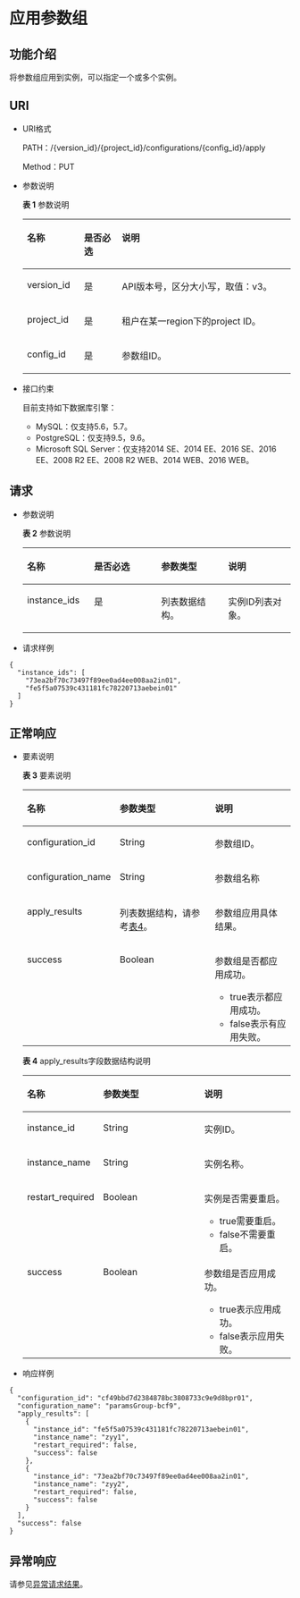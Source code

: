 # 应用参数组<a name="rds_09_0304"></a>

## 功能介绍<a name="section34921715163618"></a>

将参数组应用到实例，可以指定一个或多个实例。

## URI<a name="section349221518369"></a>

-   URI格式

    PATH：/\{version\_id\}/\{project\_id\}/configurations/\{config\_id\}/apply

    Method：PUT

-   参数说明

    **表 1**  参数说明

    <a name="table350771512364"></a>
    <table><thead align="left"><tr id="row178891510369"><th class="cellrowborder" valign="top" width="21.21%" id="mcps1.2.4.1.1"><p id="p2078801512364"><a name="p2078801512364"></a><a name="p2078801512364"></a>名称</p>
    </th>
    <th class="cellrowborder" valign="top" width="14.14%" id="mcps1.2.4.1.2"><p id="p1778841553610"><a name="p1778841553610"></a><a name="p1778841553610"></a>是否必选</p>
    </th>
    <th class="cellrowborder" valign="top" width="64.64999999999999%" id="mcps1.2.4.1.3"><p id="p0788171593617"><a name="p0788171593617"></a><a name="p0788171593617"></a>说明</p>
    </th>
    </tr>
    </thead>
    <tbody><tr id="row0788171515365"><td class="cellrowborder" valign="top" width="21.21%" headers="mcps1.2.4.1.1 "><p id="p37881315143612"><a name="p37881315143612"></a><a name="p37881315143612"></a>version_id</p>
    </td>
    <td class="cellrowborder" valign="top" width="14.14%" headers="mcps1.2.4.1.2 "><p id="p17881415173614"><a name="p17881415173614"></a><a name="p17881415173614"></a>是</p>
    </td>
    <td class="cellrowborder" valign="top" width="64.64999999999999%" headers="mcps1.2.4.1.3 "><p id="p1378814152369"><a name="p1378814152369"></a><a name="p1378814152369"></a>API版本号，区分大小写，取值：v3。</p>
    </td>
    </tr>
    <tr id="row16788161516363"><td class="cellrowborder" valign="top" width="21.21%" headers="mcps1.2.4.1.1 "><p id="p1478816159368"><a name="p1478816159368"></a><a name="p1478816159368"></a>project_id</p>
    </td>
    <td class="cellrowborder" valign="top" width="14.14%" headers="mcps1.2.4.1.2 "><p id="p77882156369"><a name="p77882156369"></a><a name="p77882156369"></a>是</p>
    </td>
    <td class="cellrowborder" valign="top" width="64.64999999999999%" headers="mcps1.2.4.1.3 "><p id="p107881159368"><a name="p107881159368"></a><a name="p107881159368"></a>租户在某一region下的project ID。</p>
    </td>
    </tr>
    <tr id="row14788171523612"><td class="cellrowborder" valign="top" width="21.21%" headers="mcps1.2.4.1.1 "><p id="p107881815193611"><a name="p107881815193611"></a><a name="p107881815193611"></a>config_id</p>
    </td>
    <td class="cellrowborder" valign="top" width="14.14%" headers="mcps1.2.4.1.2 "><p id="p157881915113616"><a name="p157881915113616"></a><a name="p157881915113616"></a>是</p>
    </td>
    <td class="cellrowborder" valign="top" width="64.64999999999999%" headers="mcps1.2.4.1.3 "><p id="p77882015143610"><a name="p77882015143610"></a><a name="p77882015143610"></a>参数组ID。</p>
    </td>
    </tr>
    </tbody>
    </table>


-   接口约束

    目前支持如下数据库引擎：

    -   MySQL：仅支持5.6，5.7。
    -   PostgreSQL：仅支持9.5，9.6。
    -   Microsoft SQL Server：仅支持2014 SE、2014 EE、2016 SE、2016 EE、2008 R2 EE、2008 R2 WEB、2014 WEB、2016 WEB。


## 请求<a name="section15386150366"></a>

-   参数说明

    **表 2**  参数说明

    <a name="table05381415103619"></a>
    <table><thead align="left"><tr id="row97881015193611"><th class="cellrowborder" valign="top" width="25%" id="mcps1.2.5.1.1"><p id="p778891543617"><a name="p778891543617"></a><a name="p778891543617"></a>名称</p>
    </th>
    <th class="cellrowborder" valign="top" width="25%" id="mcps1.2.5.1.2"><p id="p10788141533620"><a name="p10788141533620"></a><a name="p10788141533620"></a>是否必选</p>
    </th>
    <th class="cellrowborder" valign="top" width="25%" id="mcps1.2.5.1.3"><p id="p167880155368"><a name="p167880155368"></a><a name="p167880155368"></a>参数类型</p>
    </th>
    <th class="cellrowborder" valign="top" width="25%" id="mcps1.2.5.1.4"><p id="p147881915193611"><a name="p147881915193611"></a><a name="p147881915193611"></a>说明</p>
    </th>
    </tr>
    </thead>
    <tbody><tr id="row5788121519368"><td class="cellrowborder" valign="top" width="25%" headers="mcps1.2.5.1.1 "><p id="p16788415133610"><a name="p16788415133610"></a><a name="p16788415133610"></a>instance_ids</p>
    </td>
    <td class="cellrowborder" valign="top" width="25%" headers="mcps1.2.5.1.2 "><p id="p127881615133611"><a name="p127881615133611"></a><a name="p127881615133611"></a>是</p>
    </td>
    <td class="cellrowborder" valign="top" width="25%" headers="mcps1.2.5.1.3 "><p id="p11788131511365"><a name="p11788131511365"></a><a name="p11788131511365"></a>列表数据结构。</p>
    </td>
    <td class="cellrowborder" valign="top" width="25%" headers="mcps1.2.5.1.4 "><p id="p1078813155365"><a name="p1078813155365"></a><a name="p1078813155365"></a>实例ID列表对象。</p>
    </td>
    </tr>
    </tbody>
    </table>


-   请求样例

```
{
  "instance_ids": [
    "73ea2bf70c73497f89ee0ad4ee008aa2in01",
    "fe5f5a07539c431181fc78220713aebein01"
  ]
}
```

## 正常响应<a name="section8569161515366"></a>

-   要素说明

    **表 3**  要素说明

    <a name="table1056917157367"></a>
    <table><thead align="left"><tr id="row97881615113617"><th class="cellrowborder" valign="top" width="25.509999999999998%" id="mcps1.2.4.1.1"><p id="p13788715133620"><a name="p13788715133620"></a><a name="p13788715133620"></a>名称</p>
    </th>
    <th class="cellrowborder" valign="top" width="40.82%" id="mcps1.2.4.1.2"><p id="p978811516362"><a name="p978811516362"></a><a name="p978811516362"></a>参数类型</p>
    </th>
    <th class="cellrowborder" valign="top" width="33.67%" id="mcps1.2.4.1.3"><p id="p177889156366"><a name="p177889156366"></a><a name="p177889156366"></a>说明</p>
    </th>
    </tr>
    </thead>
    <tbody><tr id="row1378819159369"><td class="cellrowborder" valign="top" width="25.509999999999998%" headers="mcps1.2.4.1.1 "><p id="p17788121516366"><a name="p17788121516366"></a><a name="p17788121516366"></a>configuration_id</p>
    </td>
    <td class="cellrowborder" valign="top" width="40.82%" headers="mcps1.2.4.1.2 "><p id="p7788131520367"><a name="p7788131520367"></a><a name="p7788131520367"></a>String</p>
    </td>
    <td class="cellrowborder" valign="top" width="33.67%" headers="mcps1.2.4.1.3 "><p id="p8788151563617"><a name="p8788151563617"></a><a name="p8788151563617"></a>参数组ID。</p>
    </td>
    </tr>
    <tr id="row178810158365"><td class="cellrowborder" valign="top" width="25.509999999999998%" headers="mcps1.2.4.1.1 "><p id="p4788101519365"><a name="p4788101519365"></a><a name="p4788101519365"></a>configuration_name</p>
    </td>
    <td class="cellrowborder" valign="top" width="40.82%" headers="mcps1.2.4.1.2 "><p id="p978821573620"><a name="p978821573620"></a><a name="p978821573620"></a>String</p>
    </td>
    <td class="cellrowborder" valign="top" width="33.67%" headers="mcps1.2.4.1.3 "><p id="p19788815123616"><a name="p19788815123616"></a><a name="p19788815123616"></a>参数组名称</p>
    </td>
    </tr>
    <tr id="row8788715153611"><td class="cellrowborder" valign="top" width="25.509999999999998%" headers="mcps1.2.4.1.1 "><p id="p18788131511368"><a name="p18788131511368"></a><a name="p18788131511368"></a>apply_results</p>
    </td>
    <td class="cellrowborder" valign="top" width="40.82%" headers="mcps1.2.4.1.2 "><p id="p1778818156369"><a name="p1778818156369"></a><a name="p1778818156369"></a>列表数据结构，请参考<a href="#table19602151563612">表4</a>。</p>
    </td>
    <td class="cellrowborder" valign="top" width="33.67%" headers="mcps1.2.4.1.3 "><p id="p20788181510366"><a name="p20788181510366"></a><a name="p20788181510366"></a>参数组应用具体结果。</p>
    </td>
    </tr>
    <tr id="row10788161543616"><td class="cellrowborder" valign="top" width="25.509999999999998%" headers="mcps1.2.4.1.1 "><p id="p7788111517367"><a name="p7788111517367"></a><a name="p7788111517367"></a>success</p>
    </td>
    <td class="cellrowborder" valign="top" width="40.82%" headers="mcps1.2.4.1.2 "><p id="p16788171593618"><a name="p16788171593618"></a><a name="p16788171593618"></a>Boolean</p>
    </td>
    <td class="cellrowborder" valign="top" width="33.67%" headers="mcps1.2.4.1.3 "><p id="p14788181583618"><a name="p14788181583618"></a><a name="p14788181583618"></a>参数组是否都应用成功。</p>
    <a name="ul07881715103618"></a><a name="ul07881715103618"></a><ul id="ul07881715103618"><li>true表示都应用成功。</li><li>false表示有应用失败。</li></ul>
    </td>
    </tr>
    </tbody>
    </table>

    **表 4**  apply\_results字段数据结构说明

    <a name="table19602151563612"></a>
    <table><thead align="left"><tr id="row157887151363"><th class="cellrowborder" valign="top" width="24.942494249424943%" id="mcps1.2.4.1.1"><p id="p9788151517364"><a name="p9788151517364"></a><a name="p9788151517364"></a>名称</p>
    </th>
    <th class="cellrowborder" valign="top" width="39.653965396539654%" id="mcps1.2.4.1.2"><p id="p678811533611"><a name="p678811533611"></a><a name="p678811533611"></a>参数类型</p>
    </th>
    <th class="cellrowborder" valign="top" width="35.4035403540354%" id="mcps1.2.4.1.3"><p id="p1580411515361"><a name="p1580411515361"></a><a name="p1580411515361"></a>说明</p>
    </th>
    </tr>
    </thead>
    <tbody><tr id="row13804315143614"><td class="cellrowborder" valign="top" width="24.942494249424943%" headers="mcps1.2.4.1.1 "><p id="p18042157360"><a name="p18042157360"></a><a name="p18042157360"></a>instance_id</p>
    </td>
    <td class="cellrowborder" valign="top" width="39.653965396539654%" headers="mcps1.2.4.1.2 "><p id="p7804615203619"><a name="p7804615203619"></a><a name="p7804615203619"></a>String</p>
    </td>
    <td class="cellrowborder" valign="top" width="35.4035403540354%" headers="mcps1.2.4.1.3 "><p id="p18804191518362"><a name="p18804191518362"></a><a name="p18804191518362"></a>实例ID。</p>
    </td>
    </tr>
    <tr id="row16804161523613"><td class="cellrowborder" valign="top" width="24.942494249424943%" headers="mcps1.2.4.1.1 "><p id="p12804715163614"><a name="p12804715163614"></a><a name="p12804715163614"></a>instance_name</p>
    </td>
    <td class="cellrowborder" valign="top" width="39.653965396539654%" headers="mcps1.2.4.1.2 "><p id="p6804191513611"><a name="p6804191513611"></a><a name="p6804191513611"></a>String</p>
    </td>
    <td class="cellrowborder" valign="top" width="35.4035403540354%" headers="mcps1.2.4.1.3 "><p id="p1180413153362"><a name="p1180413153362"></a><a name="p1180413153362"></a>实例名称。</p>
    </td>
    </tr>
    <tr id="row3804101543618"><td class="cellrowborder" valign="top" width="24.942494249424943%" headers="mcps1.2.4.1.1 "><p id="p280414153361"><a name="p280414153361"></a><a name="p280414153361"></a>restart_required</p>
    </td>
    <td class="cellrowborder" valign="top" width="39.653965396539654%" headers="mcps1.2.4.1.2 "><p id="p16804181512367"><a name="p16804181512367"></a><a name="p16804181512367"></a>Boolean</p>
    </td>
    <td class="cellrowborder" valign="top" width="35.4035403540354%" headers="mcps1.2.4.1.3 "><p id="p8804181593615"><a name="p8804181593615"></a><a name="p8804181593615"></a>实例是否需要重启。</p>
    <a name="ul15804161503611"></a><a name="ul15804161503611"></a><ul id="ul15804161503611"><li>true需要重启。</li><li>false不需要重启。</li></ul>
    </td>
    </tr>
    <tr id="row108041215133614"><td class="cellrowborder" valign="top" width="24.942494249424943%" headers="mcps1.2.4.1.1 "><p id="p15804315103616"><a name="p15804315103616"></a><a name="p15804315103616"></a>success</p>
    </td>
    <td class="cellrowborder" valign="top" width="39.653965396539654%" headers="mcps1.2.4.1.2 "><p id="p880491514363"><a name="p880491514363"></a><a name="p880491514363"></a>Boolean</p>
    </td>
    <td class="cellrowborder" valign="top" width="35.4035403540354%" headers="mcps1.2.4.1.3 "><p id="p680412152366"><a name="p680412152366"></a><a name="p680412152366"></a>参数组是否应用成功。</p>
    <a name="ul1680413151367"></a><a name="ul1680413151367"></a><ul id="ul1680413151367"><li>true表示应用成功。</li><li>false表示应用失败。</li></ul>
    </td>
    </tr>
    </tbody>
    </table>


-   响应样例

```
{
  "configuration_id": "cf49bbd7d2384878bc3808733c9e9d8bpr01",
  "configuration_name": "paramsGroup-bcf9",
  "apply_results": [
    {
      "instance_id": "fe5f5a07539c431181fc78220713aebein01",
      "instance_name": "zyy1",
      "restart_required": false,
      "success": false
    },
    {
      "instance_id": "73ea2bf70c73497f89ee0ad4ee008aa2in01",
      "instance_name": "zyy2",
      "restart_required": false,
      "success": false
    }
  ],
  "success": false
}
```

## 异常响应<a name="section126482015153616"></a>

请参见[异常请求结果](null.md)。

